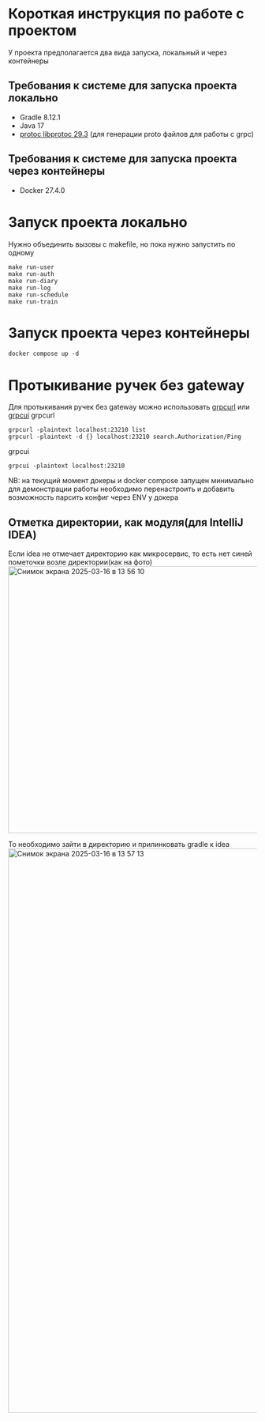 # Короткая инструкция по работе с проектом


У проекта предполагается два вида запуска, локальный и через контейнеры
## Требования к системе для запуска проекта локально

- Gradle 8.12.1
- Java 17
- [protoc libprotoc 29.3](https://grpc.io/docs/protoc-installation/) (для генерации proto файлов для работы с grpc)

## Требования к системе для запуска проекта через контейнеры
- Docker 27.4.0

# Запуск проекта локально
Нужно объединить вызовы с makefile, но пока нужно запустить по одному
```shell
make run-user
make run-auth
make run-diary
make run-log
make run-schedule
make run-train
```

# Запуск проекта через контейнеры
```shell
docker compose up -d
```

# Протыкивание ручек без gateway
Для протыкивания ручек без gateway можно использовать [grpcurl](https://github.com/fullstorydev/grpcurl) или [grpcui](https://github.com/fullstorydev/grpcui)
grpcurl
```shell
grpcurl -plaintext localhost:23210 list 
grpcurl -plaintext -d {} localhost:23210 search.Authorization/Ping
```
grpcui
```shell
grpcui -plaintext localhost:23210
```

NB: на текущий момент докеры и docker compose запущен минимально для демонстрации работы
необходимо перенастроить и добавить возможность парсить конфиг через ENV у докера


## Отметка директории, как модуля(для IntelliJ IDEA)
Если idea не отмечает директорию как микросервис, то есть нет синей пометочки возле директории(как на фото)
<img width="540" alt="Снимок экрана 2025-03-16 в 13 56 10" src="https://github.com/user-attachments/assets/60b57768-45d0-4b8f-987a-ffe0dd7f7b6a" />

То необходимо зайти в директорию и прилинковать gradle к idea
<img width="1142" alt="Снимок экрана 2025-03-16 в 13 57 13" src="https://github.com/user-attachments/assets/e701c8e3-dcea-4d1c-a9f6-52eec063497e" />
